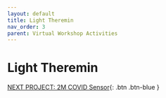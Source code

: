 ```yaml
---
layout: default
title: Light Theremin
nav_order: 3
parent: Virtual Workshop Activities
---
```


# Light Theremin

[NEXT PROJECT: 2M COVID Sensor](2M_covid_sensor.html){: .btn .btn-blue }

